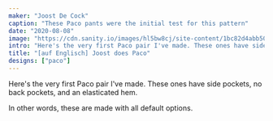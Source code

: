 ```yaml
---
maker: "Joost De Cock"
caption: "These Paco pants were the initial test for this pattern"
date: "2020-08-08"
image: "https://cdn.sanity.io/images/hl5bw8cj/site-content/1bc82d4abb50ea1b7bda32dd64521e9ecfdd8467-2048x1536.jpg"
intro: "Here's the very first Paco pair I've made. These ones have side pockets, no back pockets, and an elasticated hem."
title: "[auf Englisch] Joost does Paco"
designs: ["paco"]
---
```



Here's the very first Paco pair I've made. These ones have side pockets, no back pockets, and an elasticated hem.

In other words, these are made with all default options.

